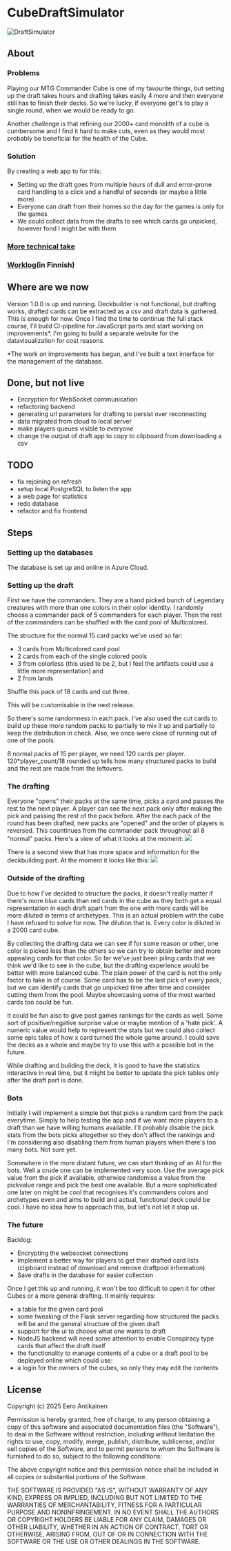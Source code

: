# CubeDraftSimulator
![DraftSimulator](https://github.com/EeroAnt/CubeDraftSimulator/actions/workflows/python-app.yml/badge.svg)
## About

### Problems
Playing our MTG Commander Cube is one of my favourite things, but setting up the draft takes hours and drafting takes easily 4 more and then everyone still has to finish their decks. So we're lucky, if everyone get's to play a single round, when we would be ready to go.

Another challenge is that refining our 2000+ card monolith of a cube is cumbersome and I find it hard to make cuts, even as they would most probably be beneficial for the health of the Cube.

### Solution
By creating a web app to for this:
 - Setting up the draft goes from multiple hours of dull and error-prone card handling to a click and a handful of seconds (or maybe a little more)
 - Everyone can draft from their homes so the day for the games is only for the games
 - We could collect data from the drafts to see which cards go unpicked, however fond I might be with them


### [More technical take](https://github.com/EeroAnt/CubeDraftSimulator/blob/main/Documentation/technical%20side.md)

### [Worklog](https://github.com/EeroAnt/CubeDraftSimulator/blob/main/Documentation/worklog.md)(in Finnish)


## Where are we now
Version 1.0.0 is up and running. Deckbuilder is not functional, but drafting works, drafted cards can be extracted as a csv and draft data is gathered. This is enough for now. Once I find the time to continue the full stack course, I'll build CI-pipeline for JavaScript parts and start working on improvements*. I'm going to build a separate website for the datavisualization for cost reasons.

*The work on improvements has begun, and I've built a text interface for the management of the database.

## Done, but not live

 - Encryption for WebSocket communication
 - refactoring backend
 - generating url parameters for drafting to persist over reconnecting
 - data migrated from cloud to local server
 - make players queues visible to everyone
 - change the output of draft app to copy to clipboard from downloading a csv

## TODO

 - fix rejoining on refresh
 - setup local PostgreSQL to listen the app
 - a web page for statistics
 - redo database
 - refactor and fix frontend

## Steps

### Setting up the databases
The database is set up and online in Azure Cloud.

### Setting up the draft
First we have the commanders. They are a hand picked bunch of Legendary creatures with more than one colors in their color identity. I randomly choose a commander pack of 5 commanders for each player. Then the rest of the commanders can be shuffled with the card pool of Multicolored.

The structure for the normal 15 card packs we've used so far:
 - 3 cards from Multicolored card pool
 - 2 cards from each of the single colored pools
 - 3 from colorless (this used to be 2, but I feel the artifacts could use a little more representation) and
 - 2 from lands
 
Shuffle this pack of 18 cards and cut three.

This will be customisable in the next release.

So there's some randomness in each pack. I've also used the cut cards to build up these more random packs to partially to mix it up and partially to keep the distribution in check. Also, we once were close of running out of one of the pools.

8 normal packs of 15 per player, we need 120 cards per player. 120*player_count/18 rounded up tells how many structured packs to build and the rest are made from the leftovers.

### The drafting
Everyone "opens" their packs at the same time, picks a card and passes the rest to the next player. A player can see the next pack only after making the pick and passing the rest of the pack before. After the each pack of the round has been drafted, new packs are "opened" and the order of players is reversed. This countinues from the commander pack throughout all 8 "normal" packs. Here's a view of what it looks at the moment:
![](https://github.com/EeroAnt/CubeDraftSimulator/blob/main/Documentation/DraftView.PNG)

There is a second view that has more space and information for the deckbuilding part. At the moment it looks like this:
![](https://github.com/EeroAnt/CubeDraftSimulator/blob/main/Documentation/DeckbuilderView.PNG)

### Outside of the drafting
Due to how I've decided to structure the packs, it doesn't really matter if there's more blue cards than red cards in the cube as they both get a equal representation in each draft apart from the one with more cards will be more diluted in terms of archetypes. This is an actual problem with the cube I have refused to solve for now. The dilution that is. Every color is diluted in a 2000 card cube.

By collecting the drafting data we can see if for some reason or other, one color is picked less than the others so we can try to obtain better and more appealing cards for that color. So far we've just been piling cards that we think we'd like to see in the cube, but the drafting experience would be better with more balanced cube. The plain power of the card is not the only factor to take in of course. Some card has to be the last pick of every pack, but we can identify cards that go unpicked time after time and consider cutting them from the pool. Maybe showcasing some of the most wanted cards too could be fun.

It could be fun also to give post games rankings for the cards as well. Some sort of positive/negative surprise value or maybe mention of a 'hate pick'. A numeric value would help to represent the stats but we could also collect some epic tales of how x card turned the whole game around. I could save the decks as a whole and maybe try to use this with a possible bot in the future.

While drafting and building the deck, it is good to have the statistics interactive in real time, but it might be better to update the pick tables only after the draft part is done.

### Bots
Initially I will implement a simple bot that picks a random card from the pack everytime. Simply to help testing the app and if we want more players to a draft than we have willing humans available. I'll probably disable the pick stats from the bots picks altogether so they don't affect the rankings and I'm considering also disabling them from human players when there's too many bots. Not sure yet.

Somewhere in the more distant future, we can start thinking of an AI for the bots. Well a crude one can be implemented very soon. Use the average pick value from the pick if available, otherwise randomise a value from the pickvalue range and pick the best one available. But a more sophisticated one later on might be cool that recognises it's commanders colors and archetypes even and aims to build and actual, functional deck could be cool. I have no idea how to approach this, but let's not let it stop us.


### The future
Backlog:
 - Encrypting the websocket connections
 - Implement a better way for players to get their drafted card lists (clipboard instead of download and remove draftpool information)
 - Save drafts in the database for easier collection

Once I get this up and running, it won't be too difficult to open it for other Cubes or a more general drafting. It mainly requires: 
 - a table for the given card pool 
 - some tweaking of the Flask server regarding how structured the packs will be and the general structure of the given draft
 - support for the ui to choose what one wants to draft
 - NodeJS backend will need some attention to enable Conspiracy type cards that affect the draft itself
 - the functionality to manage contents of a cube or a draft pool to be deployed online which could use:
 - a login for the owners of the cubes, so only they may edit the contents

## License

Copyright (c) 2025 Eero Antikainen
 
 Permission is hereby granted, free of charge, to any person obtaining
 a copy of this software and associated documentation files (the
 "Software"), to deal in the Software without restriction, including
 without limitation the rights to use, copy, modify, merge, publish,
 distribute, sublicense, and/or sell copies of the Software, and to
 permit persons to whom the Software is furnished to do so, subject to
 the following conditions:
 
 The above copyright notice and this permission notice shall be included
 in all copies or substantial portions of the Software.
 
 THE SOFTWARE IS PROVIDED "AS IS", WITHOUT WARRANTY OF ANY KIND,
 EXPRESS OR IMPLIED, INCLUDING BUT NOT LIMITED TO THE WARRANTIES OF
 MERCHANTABILITY, FITNESS FOR A PARTICULAR PURPOSE AND NONINFRINGEMENT.
 IN NO EVENT SHALL THE AUTHORS OR COPYRIGHT HOLDERS BE LIABLE FOR ANY
 CLAIM, DAMAGES OR OTHER LIABILITY, WHETHER IN AN ACTION OF CONTRACT,
 TORT OR OTHERWISE, ARISING FROM, OUT OF OR IN CONNECTION WITH THE
 SOFTWARE OR THE USE OR OTHER DEALINGS IN THE SOFTWARE.
